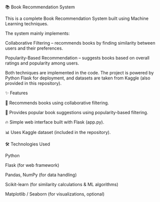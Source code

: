 📚 Book Recommendation System

This is a complete Book Recommendation System built using Machine Learning techniques.

The system mainly implements:

Collaborative Filtering – recommends books by finding similarity between users and their preferences.

Popularity-Based Recommendation – suggests books based on overall ratings and popularity among users.

Both techniques are implemented in the code. The project is powered by Python Flask for deployment, and datasets are taken from Kaggle (also provided in this repository).

✨ Features

📖 Recommends books using collaborative filtering.

🌟 Provides popular book suggestions using popularity-based filtering.

🔥 Simple web interface built with Flask (app.py).

📊 Uses Kaggle dataset (included in the repository).

🛠️ Technologies Used

Python

Flask (for web framework)

Pandas, NumPy (for data handling)

Scikit-learn (for similarity calculations & ML algorithms)

Matplotlib / Seaborn (for visualizations, optional)
